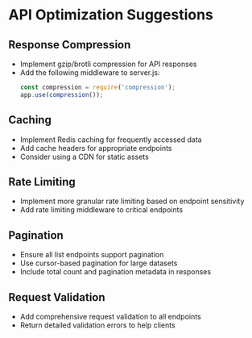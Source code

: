 # API Optimization Suggestions

## Response Compression
- Implement gzip/brotli compression for API responses
- Add the following middleware to server.js:
  ```javascript
  const compression = require('compression');
  app.use(compression());
  ```

## Caching
- Implement Redis caching for frequently accessed data
- Add cache headers for appropriate endpoints
- Consider using a CDN for static assets

## Rate Limiting
- Implement more granular rate limiting based on endpoint sensitivity
- Add rate limiting middleware to critical endpoints

## Pagination
- Ensure all list endpoints support pagination
- Use cursor-based pagination for large datasets
- Include total count and pagination metadata in responses

## Request Validation
- Add comprehensive request validation to all endpoints
- Return detailed validation errors to help clients
